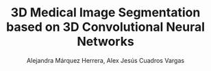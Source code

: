 ---
paperId: 1
author: Alejandra Márquez Herrera, Alex Jesús Cuadros Vargas
publicationauthor: Márquez Herrera, A. et al.
title: 3D Medical Image Segmentation based on 3D Convolutional Neural Networks
pdf: MarquezHerrera_Abstract.pdf
poster: --
alt: --
type: Poster
topic: Machine Learning Methods
link: --
conference: neurips
year: 2018
tags: neurips-2018
location: --
---
